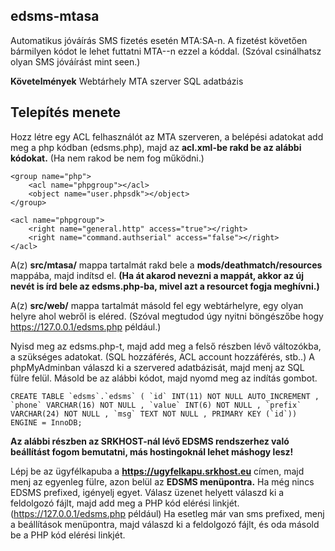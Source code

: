 ## edsms-mtasa
Automatikus jóváírás SMS fizetés esetén MTA:SA-n. A fizetést követően bármilyen kódot le lehet futtatni MTA--n ezzel a kóddal. (Szóval csinálhatsz olyan SMS jóváírást mint seen.)

**Követelmények**
Webtárhely
MTA szerver
SQL adatbázis

## Telepítés menete
Hozz létre egy ACL  felhasználót az MTA szerveren, a belépési adatokat add meg a php kódban (edsms.php), majd az **acl.xml-be rakd be az alábbi kódokat.** (Ha nem rakod be nem fog működni.)

    <group name="php">
		<acl name="phpgroup"></acl>
		<object name="user.phpsdk"></object>
	</group>

    <acl name="phpgroup">
		<right name="general.http" access="true"></right>
		<right name="command.authserial" access="false"></right>
	</acl>

A(z) **src/mtasa/** mappa tartalmát rakd bele a **mods/deathmatch/resources** mappába, majd indítsd el. **(Ha át akarod nevezni a mappát, akkor az új nevét is írd bele az edsms.php-ba, mivel azt a resourcet fogja meghívni.)**

A(z) **src/web/** mappa tartalmát másold fel egy webtárhelyre, egy olyan helyre ahol webről is eléred. (Szóval megtudod úgy nyitni böngészőbe hogy https://127.0.0.1/edsms.php például.)

Nyisd meg az edsms.php-t, majd add meg a felső részben lévő változókba, a szükséges adatokat. (SQL hozzáférés, ACL account hozzáférés, stb..)
A phpMyAdminban válaszd ki a szervered adatbázisát, majd menj az SQL fülre felül. Másold be az alábbi kódot, majd nyomd meg az indítás gombot.

    CREATE TABLE `edsms`.`edsms` ( `id` INT(11) NOT NULL AUTO_INCREMENT , `phone` VARCHAR(16) NOT NULL , `value` INT(6) NOT NULL , `prefix` VARCHAR(24) NOT NULL , `msg` TEXT NOT NULL , PRIMARY KEY (`id`)) ENGINE = InnoDB;

**Az alábbi részben az SRKHOST-nál lévő EDSMS rendszerhez való beállítást fogom bemutatni, más hostingoknál lehet máshogy lesz!**

Lépj be az ügyfélkapuba a **https://ugyfelkapu.srkhost.eu** címen, majd menj az egyenleg fülre, azon belül az **EDSMS menüpontra.** Ha még nincs EDSMS prefixed, igényelj egyet. Válasz üzenet helyett válaszd ki a feldolgozó fájlt, majd add meg a PHP kód elérési linkjét. (https://127.0.0.1/edsms.php például) Ha esetleg már van sms prefixed, menj a beállítások menüpontra, majd válaszd ki a feldolgozó fájlt, és oda másold be a PHP kód elérési linkjét.